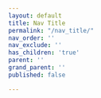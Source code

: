 ```yaml
---
layout: default
title: Nav Title
permalink: "/nav_title/"
nav_order: ''
nav_exclude: ''
has_children: 'true'
parent: ''
grand_parent: ''
published: false

---
```

